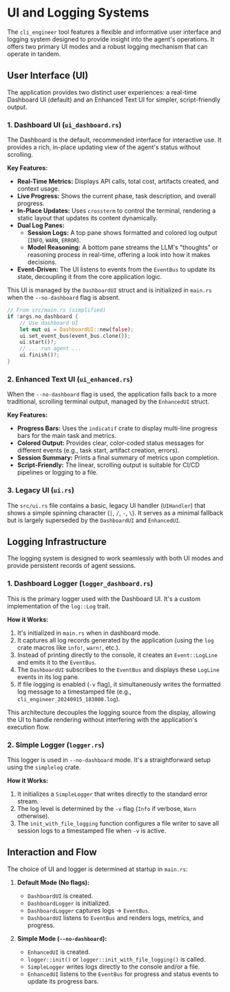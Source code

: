 # UI and Logging Systems

The `cli_engineer` tool features a flexible and informative user interface and logging system designed to provide insight into the agent's operations. It offers two primary UI modes and a robust logging mechanism that can operate in tandem.

## User Interface (UI)

The application provides two distinct user experiences: a real-time Dashboard UI (default) and an Enhanced Text UI for simpler, script-friendly output.

### 1. Dashboard UI (`ui_dashboard.rs`)

The Dashboard is the default, recommended interface for interactive use. It provides a rich, in-place updating view of the agent's status without scrolling.

**Key Features:**
- **Real-Time Metrics:** Displays API calls, total cost, artifacts created, and context usage.
- **Live Progress:** Shows the current phase, task description, and overall progress.
- **In-Place Updates:** Uses `crossterm` to control the terminal, rendering a static layout that updates its content dynamically.
- **Dual Log Panes:**
    - **Session Logs:** A top pane shows formatted and colored log output (`INFO`, `WARN`, `ERROR`).
    - **Model Reasoning:** A bottom pane streams the LLM's "thoughts" or reasoning process in real-time, offering a look into how it makes decisions.
- **Event-Driven:** The UI listens to events from the `EventBus` to update its state, decoupling it from the core application logic.

This UI is managed by the `DashboardUI` struct and is initialized in `main.rs` when the `--no-dashboard` flag is absent.

```rust
// From src/main.rs (simplified)
if !args.no_dashboard {
    // Use dashboard UI
    let mut ui = DashboardUI::new(false);
    ui.set_event_bus(event_bus.clone());
    ui.start()?;
    // ... run agent ...
    ui.finish()?;
}
```

### 2. Enhanced Text UI (`ui_enhanced.rs`)

When the `--no-dashboard` flag is used, the application falls back to a more traditional, scrolling terminal output, managed by the `EnhancedUI` struct.

**Key Features:**
- **Progress Bars:** Uses the `indicatif` crate to display multi-line progress bars for the main task and metrics.
- **Colored Output:** Provides clear, color-coded status messages for different events (e.g., task start, artifact creation, errors).
- **Session Summary:** Prints a final summary of metrics upon completion.
- **Script-Friendly:** The linear, scrolling output is suitable for CI/CD pipelines or logging to a file.

### 3. Legacy UI (`ui.rs`)

The `src/ui.rs` file contains a basic, legacy UI handler (`UIHandler`) that shows a simple spinning character (`|`, `/`, `-`, `\`). It serves as a minimal fallback but is largely superseded by the `DashboardUI` and `EnhancedUI`.

## Logging Infrastructure

The logging system is designed to work seamlessly with both UI modes and provide persistent records of agent sessions.

### 1. Dashboard Logger (`logger_dashboard.rs`)

This is the primary logger used with the Dashboard UI. It's a custom implementation of the `log::Log` trait.

**How it Works:**
1. It's initialized in `main.rs` when in dashboard mode.
2. It captures all log records generated by the application (using the `log` crate macros like `info!`, `warn!`, etc.).
3. Instead of printing directly to the console, it creates an `Event::LogLine` and emits it to the `EventBus`.
4. The `DashboardUI` subscribes to the `EventBus` and displays these `LogLine` events in its log pane.
5. If file logging is enabled (`-v` flag), it simultaneously writes the formatted log message to a timestamped file (e.g., `cli_engineer_20240915_183000.log`).

This architecture decouples the logging source from the display, allowing the UI to handle rendering without interfering with the application's execution flow.

### 2. Simple Logger (`logger.rs`)

This logger is used in `--no-dashboard` mode. It's a straightforward setup using the `simplelog` crate.

**How it Works:**
1. It initializes a `SimpleLogger` that writes directly to the standard error stream.
2. The log level is determined by the `-v` flag (`Info` if verbose, `Warn` otherwise).
3. The `init_with_file_logging` function configures a file writer to save all session logs to a timestamped file when `-v` is active.

## Interaction and Flow

The choice of UI and logger is determined at startup in `main.rs`:

1.  **Default Mode (No flags):**
    - `DashboardUI` is created.
    - `DashboardLogger` is initialized.
    - `DashboardLogger` captures logs -> `EventBus`.
    - `DashboardUI` listens to `EventBus` and renders logs, metrics, and progress.

2.  **Simple Mode (`--no-dashboard`):**
    - `EnhancedUI` is created.
    - `logger::init()` or `logger::init_with_file_logging()` is called.
    - `SimpleLogger` writes logs directly to the console and/or a file.
    - `EnhancedUI` listens to the `EventBus` for progress and status events to update its progress bars.